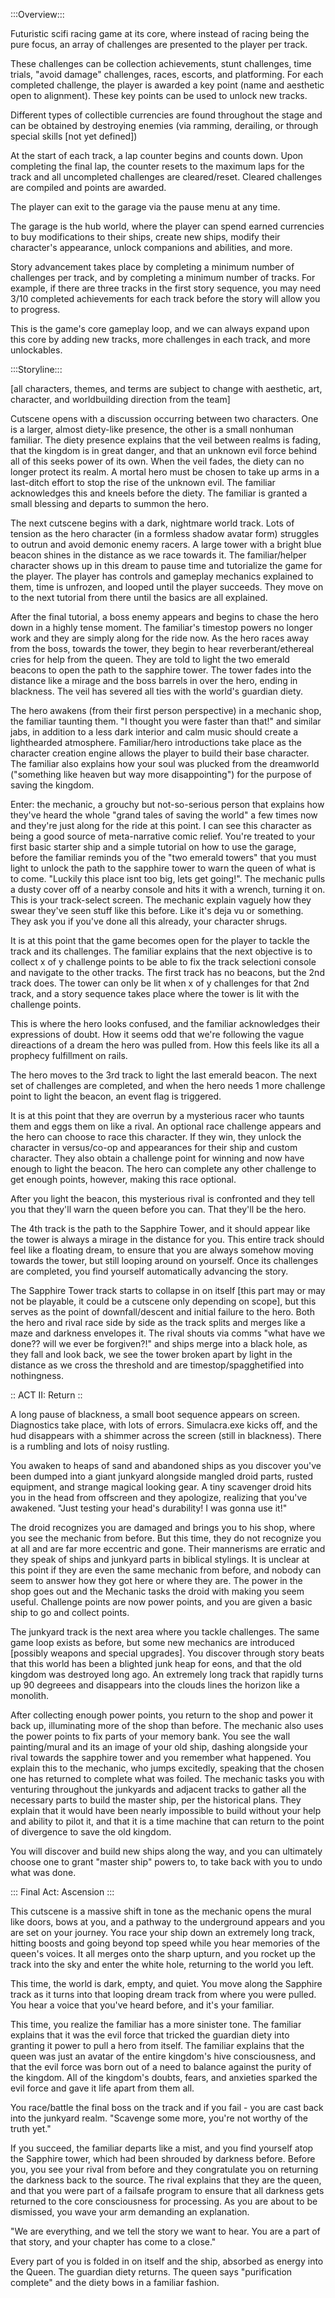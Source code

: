 :::Overview:::

Futuristic scifi racing game at its core, where instead of racing being the pure focus, an array of challenges are presented to the player per track.

These challenges can be collection achievements, stunt challenges, time trials, "avoid damage" challenges, races, escorts, and platforming. For each completed challenge, the player is awarded a key point (name and aesthetic open to alignment). These key points can be used to unlock new tracks.

Different types of collectible currencies are found throughout the stage and can be obtained by destroying enemies (via ramming, derailing, or through special skills [not yet defined])

At the start of each track, a lap counter begins and counts down. Upon completing the final lap, the counter resets to the maximum laps for the track and all uncompleted challenges are cleared/reset. Cleared challenges are compiled and points are awarded. 

The player can exit to the garage via the pause menu at any time.

The garage is the hub world, where the player can spend earned currencies to buy modifications to their ships, create new ships, modify their character's appearance, unlock companions and abilities, and more.

Story advancement takes place by completing a minimum number of challenges per track, and by completing a minimum number of tracks. For example, if there are three tracks in the first story sequence, you may need 3/10 completed achievements for each track before the story will allow you to progress. 

This is the game's core gameplay loop, and we can always expand upon this core by adding new tracks, more challenges in each track, and more unlockables. 


:::Storyline:::

[all characters, themes, and terms are subject to change with aesthetic, art, character, and worldbuilding direction from the team]


Cutscene opens with a discussion occurring between two characters. One is a larger, almost diety-like presence, the other is a small nonhuman familiar. The diety presence explains that the veil between realms is fading, that the kingdom is in great danger, and that an unknown evil force behind all of this seeks power of its own. When the veil fades, the diety can no longer protect its realm. A mortal hero must be chosen to take up arms in a last-ditch effort to stop the rise of the unknown evil. The familiar acknowledges this and kneels before the diety. The familiar is granted a small blessing and departs to summon the hero.

The next cutscene begins with a dark, nightmare world track. Lots of tension as the hero character (in a formless shadow avatar form) struggles to outrun and avoid demonic enemy racers. A large tower with a bright blue beacon shines in the distance as we race towards it. The familiar/helper character shows up in this dream to pause time and tutorialize the game for the player. The player has controls and gameplay mechanics explained to them, time is unfrozen, and looped until the player succeeds. They move on to the next tutorial from there until the basics are all explained. 

After the final tutorial, a boss enemy appears and begins to chase the hero down in a highly tense moment. The familiar's timestop powers no longer work and they are simply along for the ride now. As the hero races away from the boss, towards the tower, they begin to hear reverberant/ethereal cries for help from the queen. They are told to light the two emerald beacons to open the path to the sapphire tower. The tower fades into the distance like a mirage and the boss barrels in over the hero, ending in blackness. The veil has severed all ties with the world's guardian diety. 

The hero awakens (from their first person perspective) in a mechanic shop, the familiar taunting them. "I thought you were faster than that!" and similar jabs, in addition to a less dark interior and calm music should create a lighthearded atmosphere. 
Familiar/hero introductions take place as the character creation engine allows the player to build their base character. The familiar also explains how your soul was plucked from the dreamworld ("something like heaven but way more disappointing") for the purpose of saving the kingdom.

Enter: the mechanic, a grouchy but not-so-serious person that explains how they've heard the whole "grand tales of saving the world" a few times now and they're just along for the ride at this point. I can see this character as being a good source of meta-narrative comic relief. You're treated to your first basic starter ship and a simple tutorial on how to use the garage, before the familiar reminds you of the "two emerald towers" that you must light to unlock the path to the sapphire tower to warn the queen of what is to come. "Luckily this place isnt too big, lets get going!". The mechanic pulls a dusty cover off of a nearby console and hits it with a wrench, turning it on. This is your track-select screen. The mechanic explain vaguely how they swear they've seen stuff like this before. Like it's deja vu or something. They ask you if you've done all this already, your character shrugs.


It is at this point that the game becomes open for the player to tackle the track and its challenges. The familiar explains that the next objective is to collect x of y challenge points to be able to fix the track selectioni console and navigate to the other tracks. The first track has no beacons, but the 2nd track does. The tower can only be lit when x of y challenges for that 2nd track, and a story sequence takes place where the tower is lit with the challenge points.

This is where the hero looks confused, and the familiar acknowledges their expressions of doubt. How it seems odd that we're following the vague direactions of a dream the hero was pulled from. How this feels like its all a prophecy fulfillment on rails. 

The hero moves to the 3rd track to light the last emerald beacon.
The next set of challenges are completed, and when the hero needs 1 more challenge point to light the beacon, an event flag is triggered. 

It is at this point that they are overrun by a mysterious racer who taunts them and eggs them on like a rival. An optional race challenge appears and the hero can choose to race this character. If they win, they unlock the character in versus/co-op and appearances for their ship and custom character. They also obtain a challenge point for winning and now have enough to light the beacon. The hero can complete any other challenge to get enough points, however, making this race optional. 

After you light the beacon, this mysterious rival is confronted and they tell you that they'll warn the queen before you can. That they'll be the hero. 

The 4th track is the path to the Sapphire Tower, and it should appear like the tower is always a mirage in the distance for you. This entire track should feel like a floating dream, to ensure that you are always somehow moving towards the tower, but still looping around on yourself. Once its challenges are completed, you find yourself automatically advancing the story. 

The Sapphire Tower track starts to collapse in on itself [this part may or may not be playable, it could be a cutscene only depending on scope], but this serves as the point of downfall/descent and initial failure to the hero. Both the hero and rival race side by side as the track splits and merges like a maze and darkness envelopes it. The rival shouts via comms "what have we done?? will we ever be forgiven?!" and ships merge into a black hole, as they fall and look back, we see the tower broken apart by light in the distance as we cross the threshold and are timestop/spagghetified into nothingness. 

:: ACT II: Return ::

A long pause of blackness, a small boot sequence appears on screen. Diagnostics take place, with lots of errors. Simulacra.exe kicks off, and the hud disappears with a shimmer across the screen (still in blackness). There is a rumbling and lots of noisy rustling.

You awaken to heaps of sand and abandoned ships as you discover you've been dumped into a giant junkyard alongside mangled droid parts, rusted equipment, and strange magical looking gear. A tiny scavenger droid hits you in the head from offscreen and they apologize, realizing that you've awakened. "Just testing your head's durability! I was gonna use it!"

The droid recognizes you are damaged and brings you to his shop, where you see the mechanic from before. But this time, they do not recognize you at all and are far more eccentric and gone. Their mannerisms are erratic and they speak of ships and junkyard parts in biblical stylings. It is unclear at this point if they are even the same mechanic from before, and nobody can seem to answer how they got here or where they are. The power in the shop goes out and the Mechanic tasks the droid with making you seem useful. Challenge points are now power points, and you are given a basic ship to go and collect points.

The junkyard track is the next area where you tackle challenges. The same game loop exists as before, but some new mechanics are introduced [possibly weapons and special upgrades]. You discover through story beats that this world has been a blighted junk heap for eons, and that the old kingdom was destroyed long ago. An extremely long track that rapidly turns up 90 degreees and disappears into the clouds lines the horizon like a monolith.

After collecting enough power points, you return to the shop and power it back up, illuminating more of the shop than before. The mechanic also uses the power points to fix parts of your memory bank. You see the wall painting/mural and its an image of your old ship, dashing alongside your rival towards the sapphire tower and you remember what happened. You explain this to the mechanic, who jumps excitedly, speaking that the chosen one has returned to complete what was foiled. The mechanic tasks you with venturing throughout the junkyards and adjacent tracks to gather all the necessary parts to build the master ship, per the historical plans. They explain that it would have been nearly impossible to build without your help and ability to pilot it, and that it is a time machine that can return to the point of divergence to save the old kingdom. 

You will discover and build new ships along the way, and you can ultimately choose one to grant "master ship" powers to, to take back with you to undo what was done. 

::: Final Act: Ascension :::

This cutscene is a massive shift in tone as the mechanic opens the mural like doors, bows at you, and a pathway to the underground appears and you are set on your journey. You race your ship down an extremely long track, hitting boosts and going beyond top speed while you hear memories of the queen's voices. It all merges onto the sharp upturn, and you rocket up the track into the sky and enter the white hole, returning to the world you left. 

This time, the world is dark, empty, and quiet. You move along the Sapphire track as it turns into that looping dream track from where you were pulled. You hear a voice that you've heard before, and it's your familiar. 

This time, you realize the familiar has a more sinister tone. The familiar explains that it was the evil force that tricked the guardian diety into granting it power to pull a hero from itself. The familiar explains that the queen was just an avatar of the entire kingdom's hive consciousness, and that the evil force was born out of a need to balance against the purity of the kingdom. All of the kingdom's doubts, fears, and anxieties sparked the evil force and gave it life apart from them all. 

You race/battle the final boss on the track and if you fail - you are cast back into the junkyard realm. "Scavenge some more, you're not worthy of the truth yet."

If you succeed, the familiar departs like a mist, and you find yourself atop the Sapphire tower, which had been shrouded by darkness before. Before you, you see your rival from before and they congratulate you on returning the darkness back to the source. The rival explains that they are the queen, and that you were part of a failsafe program to ensure that all darkness gets returned to the core consciousness for processing. As you are about to be dismissed, you wave your arm demanding an explanation.

"We are everything, and we tell the story we want to hear. You are a part of that story, and your chapter has come to a close."

Every part of you is folded in on itself and the ship, absorbed as energy into the Queen. The guardian diety returns. The queen says "purification complete" and the diety bows in a familiar fashion. 
